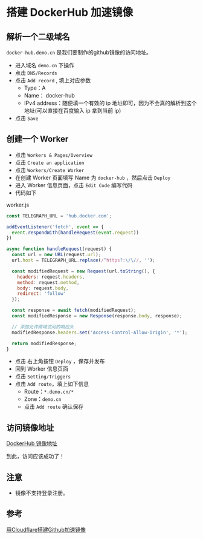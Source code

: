 # 搭建 DockerHub 加速镜像

## 解析一个二级域名

`docker-hub.demo.cn` 是我们要制作的github镜像的访问地址。

- 进入域名 `demo.cn` 下操作
- 点击 `DNS/Records`
- 点击 `Add record` , 填上对应参数
  - Type：A
  - Name： docker-hub
  - IPv4 address：随便填一个有效的 ip 地址即可，因为不会真的解析到这个地址(可以直接在百度输入 ip 拿到当前 ip)
- 点击 `Save`

## 创建一个 Worker

- 点击 `Workers & Pages/Overview`
- 点击 `Create an application`
- 点击 `Workers/Create Worker`
- 在创建 Worker 页面填写 Name 为 `docker-hub` ，然后点击 `Deploy`
- 进入 Worker 信息页面，点击 `Edit Code` 编写代码
- 代码如下

worker.js
```js
const TELEGRAPH_URL = 'hub.docker.com';

addEventListener('fetch', event => {
  event.respondWith(handleRequest(event.request))
})

async function handleRequest(request) {
  const url = new URL(request.url);
  url.host = TELEGRAPH_URL.replace(/^https?:\/\//, '');

  const modifiedRequest = new Request(url.toString(), {
    headers: request.headers,
    method: request.method,
    body: request.body,
    redirect: 'follow'
  });

  const response = await fetch(modifiedRequest);
  const modifiedResponse = new Response(response.body, response);

  // 添加允许跨域访问的响应头
  modifiedResponse.headers.set('Access-Control-Allow-Origin', '*');

  return modifiedResponse;
}
```

- 点击 右上角按钮 `Deploy` ，保存并发布
- 回到 Worker 信息页面
- 点击 `Setting/Triggers`
- 点击 `Add route`，填上如下信息
  - Route：`*.demo.cn/*`
  - Zone：`demo.cn`
  - 点击 `Add route` 确认保存

## 访问镜像地址

[DockerHub 镜像地址](https://docker-hub.demo.cn)

到此，访问应该成功了！

## 注意

- 镜像不支持登录注册。

## 参考

[用Cloudflare搭建Github加速镜像](https://zhuanlan.zhihu.com/p/687822231)